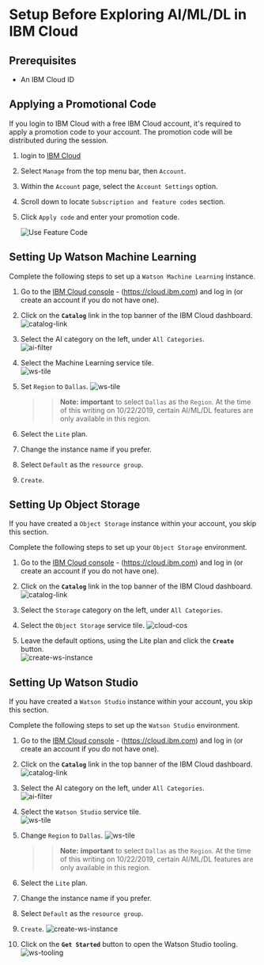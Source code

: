 # Setup Before Exploring AI/ML/DL in IBM Cloud

## Prerequisites

- An IBM Cloud ID


## Applying a Promotional Code

If you login to IBM Cloud with a free IBM Cloud account, it's required to apply a promotion code to your account. The promotion code will be distributed during the session.  

1. login to [IBM Cloud](https://cloud.ibm.com)

2. Select `Manage` from the top menu bar, then `Account`.  

3. Within the `Account` page, select the `Account Settings` option.

4. Scroll down to locate `Subscription and feature codes` section.

5. Click `Apply code` and enter your promotion code.

    ![Use Feature Code](docs/images/use-feature-code.gif)


## Setting Up Watson Machine Learning

Complete the following steps to set up a `Watson Machine Learning` instance.

1. Go to the [IBM Cloud console]((https://cloud.ibm.com)) - (https://cloud.ibm.com) and log in (or create an account if you do not have one).

1. Click on the **`Catalog`** link in the top banner of the IBM Cloud dashboard.  
   ![catalog-link](docs/images/ss1.png)

1. Select the AI category on the left, under `All Categories`.  
   ![ai-filter](docs/images/ss2.png)

1. Select the Machine Learning service tile.  
   ![ws-tile](docs/images/wml1.png)

1. Set `Region` to `Dallas`.
   ![ws-tile](docs/images/region1.png)

    >> **Note:** **important** to select `Dallas` as the `Region`. At the time of this writing on 10/22/2019, certain AI/ML/DL features are only available in this region.

1. Select the `Lite` plan.

1. Change the instance name if you prefer.

1. Select `Default` as the `resource group`.

1. `Create`.


## Setting Up Object Storage

If you have created a `Object Storage` instance within your account, you skip this section.

Complete the following steps to set up your `Object Storage` environment.

1. Go to the [IBM Cloud console]((https://cloud.ibm.com)) - (https://cloud.ibm.com) and log in (or create an account if you do not have one).

1. Click on the **`Catalog`** link in the top banner of the IBM Cloud dashboard.  
   ![catalog-link](docs/images/ss1.png)

1. Select the `Storage` category on the left, under `All Categories`. 
    
1. Select the `Object Storage` service tile.
   ![cloud-cos](docs/images/ss6.png)

1. Leave the default options, using the Lite plan and click the **`Create`** button.  
   ![create-ws-instance](docs/images/ss7.png)


## Setting Up Watson Studio

If you have created a `Watson Studio` instance within your account, you skip this section.

Complete the following steps to set up the `Watson Studio` environment.

1. Go to the [IBM Cloud console]((https://cloud.ibm.com)) - (https://cloud.ibm.com) and log in (or create an account if you do not have one).

1. Click on the **`Catalog`** link in the top banner of the IBM Cloud dashboard.  
   ![catalog-link](docs/images/ss1.png)

1. Select the AI category on the left, under `All Categories`.  
   ![ai-filter](docs/images/ss2.png)

1. Select the `Watson Studio` service tile.  
   ![ws-tile](docs/images/ss3.png)

1. Change `Region` to `Dallas`.
   ![ws-tile](docs/images/region1.png)

    >> **Note:** **important** to select `Dallas` as the `Region`. At the time of this writing on 10/22/2019, certain AI/ML/DL features are only available in this region.

1. Select the `Lite` plan.

1. Change the instance name if you prefer.

1. Select `Default` as the `resource group`.

1. `Create`.
   ![create-ws-instance](docs/images/ss4.png)

1. Click on the **`Get Started`** button to open the Watson Studio tooling.  
   ![ws-tooling](docs/images/ss5.png)


